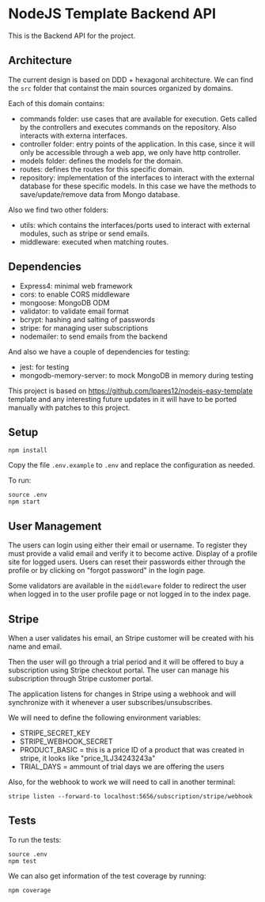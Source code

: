 # NodeJS Template Backend API

This is the Backend API for the project.

## Architecture

The current design is based on DDD + hexagonal architecture. We can find the `src` folder that containst the main sources organized by domains.

Each of this domain contains:

- commands folder: use cases that are available for execution. Gets called by the controllers and executes commands on the repository. Also interacts with externa interfaces.
- controller folder: entry points of the application. In this case, since it will only be accessible through a web app, we only have http controller.
- models folder: defines the models for the domain.
- routes: defines the routes for this specific domain.
- repository: implementation of the interfaces to interact with the external database for these specific models. In this case we have the methods to save/update/remove data from Mongo database.

Also we find two other folders:

- utils: which contains the interfaces/ports used to interact with external modules, such as stripe or send emails.
- middleware: executed when matching routes.

## Dependencies

- Express4: minimal web framework
- cors: to enable CORS middleware
- mongoose: MongoDB ODM
- validator: to validate email format
- bcrypt: hashing and salting of passwords
- stripe: for managing user subscriptions
- nodemailer: to send emails from the backend

And also we have a couple of dependencies for testing:

- jest: for testing
- mongodb-memory-server: to mock MongoDB in memory during testing

This project is based on https://github.com/lpares12/nodejs-easy-template template and any interesting future updates in it will have to be ported manually with patches to this project.

## Setup
```
npm install
```

Copy the file `.env.example` to `.env` and replace the configuration as needed.

To run:
```
source .env
npm start
```

## User Management

The users can login using either their email or username. To register they must provide a valid email and verify it to become active.
Display of a profile site for logged users. Users can reset their passwords either through the profile or by clicking on "forgot password" in the login page.

Some validators are available in the `middleware` folder to redirect the user when logged in to the user profile page or not logged in to the index page.


## Stripe

When a user validates his email, an Stripe customer will be created with his name and email.

Then the user will go through a trial period and it will be offered to buy a subscription using Stripe checkout portal. The user can manage his subscription through Stripe customer portal.

The application listens for changes in Stripe using a webhook and will synchronize with it whenever a user subscribes/unsubscribes.

We will need to define the following environment variables:

- STRIPE_SECRET_KEY
- STRIPE_WEBHOOK_SECRET
- PRODUCT_BASIC = this is a price ID of a product that was created in stripe, it looks like "price_1LJ34243243a"
- TRIAL_DAYS = ammount of trial days we are offering the users

Also, for the webhook to work we will need to call in another terminal:
```
stripe listen --forward-to localhost:5656/subscription/stripe/webhook
```

## Tests

To run the tests:
```
source .env
npm test
```

We can also get information of the test coverage by running:
```
npm coverage
```
